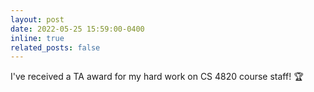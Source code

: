 ```yaml
---
layout: post
date: 2022-05-25 15:59:00-0400
inline: true
related_posts: false
---
```


I've received a TA award for my hard work on CS 4820 course staff! 🏆
